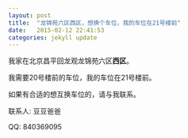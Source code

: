 ```yaml
---
layout: post
title:  "龙锦苑六区西区，想换个车位，我的车位在21号楼前"
date:   2015-02-12 22:41:53
categories: jekyll update
---
```


我家在北京昌平回龙观龙锦苑六区**西区**。

我需要20号楼前的车位，我的车位在21号楼前。

如果有合适的想互换车位的，请与我联系。

联系人: 豆豆爸爸

QQ: 840369095

